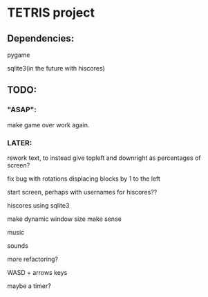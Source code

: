# TETRIS project

## Dependencies:

pygame

sqlite3(in the future with hiscores)

## TODO:

### "ASAP":

make game over work again.

### LATER:

rework text, to instead give topleft and downright as percentages of screen?

fix bug with rotations displacing blocks by 1 to the left

start screen, perhaps with usernames for hiscores??

hiscores using sqlite3

make dynamic window size make sense

music

sounds

more refactoring?

WASD + arrows keys

maybe a timer?
